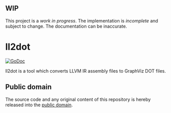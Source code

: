 ## WIP

This project is a *work in progress*. The implementation is *incomplete* and subject to change. The documentation can be inaccurate.

# ll2dot

[![GoDoc](https://godoc.org/github.com/mewplay/ll2dot?status.svg)](https://godoc.org/github.com/mewplay/ll2dot)

ll2dot is a tool which converts LLVM IR assembly files to GraphViz DOT files.

## Public domain

The source code and any original content of this repository is hereby released into the [public domain].

[public domain]: https://creativecommons.org/publicdomain/zero/1.0/
